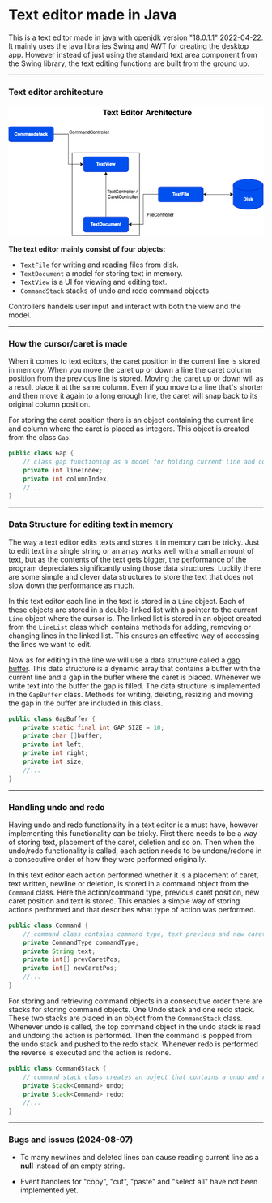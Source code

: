 # Text editor made in Java

This is a text editor made in java with openjdk version "18.0.1.1" 2022-04-22.
It mainly uses the java libraries Swing and AWT for creating the desktop app. However instead of just using the standard text area component from the Swing library, the text editing functions are built from the ground up.

---------------------------------------------------------------------------------

### Text editor architecture

![Text editor architecture](/img/text-editor.drawio.png)

**The text editor mainly consist of four objects:**
* `TextFile` for writing and reading files from disk.
* `TextDocument` a model for storing text in memory.
* `TextView` is a UI for viewing and editing text.
* `CommandStack` stacks of undo and redo command objects.

Controllers handels user input and interact with both the view and the model.

----------------------------------------------------------------------------------

### How the cursor/caret is made

When it comes to text editors, the caret position in the current line is stored in memory. When you move the caret up or down a line the caret column position from the previous line is stored. Moving the caret up or down will as a result place it at the same column. Even if you move to a line that's shorter and then move it again to a long enough line, the caret will snap back to its original column position.

For storing the caret position there is an object containing the current line and column where the caret is placed as integers. This object is created from the class `Gap`.

``` java
public class Gap {
	// class gap functioning as a model for holding current line and column placement of caret and gap
	private int lineIndex;
	private int columnIndex;
	//...
}
```

----------------------------------------------------------------------------------

### Data Structure for editing text in memory

The way a text editor edits texts and stores it in memory can be tricky. Just to edit text in a single string or an array works well with a small amount of text, but as the contents of the text gets bigger, the performance of the program depreciates significantly using those data structures. Luckily there are some simple and clever data structures to store the text that does not slow down the performance as much.

In this text editor each line in the text is stored in a `Line` object. Each of these objects are stored in a double-linked list with a pointer to the current `Line` object where the cursor is. The linked list is stored in an object created from the `LineList` class which contains methods for adding, removing or changing lines in the linked list. This ensures an effective way of accessing the lines we want to edit.

Now as for editing in the line we will use a data structure called a [gap buffer](https://en.wikipedia.org/wiki/Gap_buffer). This data structure is a dynamic array that contains a buffer with the current line and a gap in the buffer where the caret is placed. Whenever we write text into the buffer the gap is filled. The data structure is implemented in the `GapBuffer` class. Methods for writing, deleting, resizing and moving the gap in the buffer are included in this class.

``` java
public class GapBuffer {
	private static final int GAP_SIZE = 10;
	private char []buffer;
	private int left;
	private int right;
	private int size;
	//...
}
```

----------------------------------------------------------------------------------

### Handling undo and redo

Having undo and redo functionality in a text editor is a must have, however implementing this functionality can be tricky. First there needs to be a way of storing text, placement of the caret, deletion and so on. Then when the undo/redo functionality is called, each action needs to be undone/redone in a consecutive order of how they were performed originally.

In this text editor each action performed whether it is a placement of caret, text written, newline or deletion, is stored in a command object from the ``Command`` class. Here the action/command type, previous caret position, new caret position and text is stored. This enables a simple way of storing actions performed and that describes what type of action was performed.

``` java
public class Command {
	// command class contains command type, text previous and new caret position
	private CommandType commandType;
	private String text;
	private int[] prevCaretPos;
	private int[] newCaretPos;
	//...
}
```

For storing and retrieving command objects in a consecutive order there are stacks for storing command objects. One Undo stack and one redo stack. These two stacks are placed in an object from the ``CommandStack`` class. Whenever undo is called, the top command object in the undo stack is read and undoing the action is performed. Then the command is popped from the undo stack and pushed to the redo stack. Whenever redo is performed the reverse is executed and the action is redone.

``` java
public class CommandStack {
	// command stack class creates an object that contains a undo and redo stack
	private Stack<Command> undo;
	private Stack<Command> redo;
	//...
}
```

----------------------------------------------------------------------------------

### Bugs and issues (2024-08-07)

* To many newlines and deleted lines can cause reading current line as a **null** instead of an empty string.

* Event handlers for "copy", "cut", "paste" and "select all" have not been implemented yet.